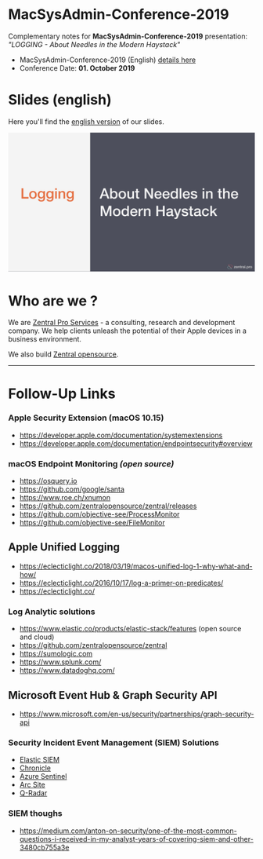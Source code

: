 # MacSysAdmin-Conference-2019

Complementary notes for **MacSysAdmin-Conference-2019** presentation: _"LOGGING - About Needles in the Modern Haystack"_

- MacSysAdmin-Conference-2019 (English) [details here](https://www.macsysadmin.se/program.html)
- Conference Date: **01. October 2019**

# Slides (english)

Here you'll find the [english version](./pdf/MacSysAdmin-Conference-2019.pdf) of our slides. 


![](./pdf/MacSysAdmin-Conference-2019_cover.jpg)

# Who are we ?

We are [Zentral Pro Services](https://www.zentral.pro/) - a consulting, research and development company.
We help clients unleash the potential of their Apple devices in a business environment.

We also build [Zentral opensource](https://github.com/zentralopensource/zentral/wiki).

---



# Follow-Up Links

### Apple Security Extension (macOS 10.15)

- https://developer.apple.com/documentation/systemextensions
- https://developer.apple.com/documentation/endpointsecurity#overview

### macOS Endpoint Monitoring *(open source)*
- https://osquery.io
- https://github.com/google/santa
- https://www.roe.ch/xnumon
- https://github.com/zentralopensource/zentral/releases
- https://github.com/objective-see/ProcessMonitor
- https://github.com/objective-see/FileMonitor


## Apple Unified Logging

- https://eclecticlight.co/2018/03/19/macos-unified-log-1-why-what-and-how/
- https://eclecticlight.co/2016/10/17/log-a-primer-on-predicates/
- https://eclecticlight.co/


###  Log Analytic solutions

- https://www.elastic.co/products/elastic-stack/features (open source and cloud)
- https://github.com/zentralopensource/zentral
- https://sumologic.com
- https://www.splunk.com/
- https://www.datadoghq.com/

## Microsoft Event Hub & Graph Security API

- https://www.microsoft.com/en-us/security/partnerships/graph-security-api

### Security Incident Event Management (SIEM) Solutions
- [Elastic SIEM](https://www.elastic.co/products/siem)
- [Chronicle](https://chronicle.security/)
- [Azure Sentinel](https://azure.microsoft.com/en-gb/blog/introducing-microsoft-azure-sentinel-intelligent-security-analytics-for-your-entire-enterprise/)
- [Arc Site](https://www.microfocus.com/en-us/products/siem-security-information-event-management/overview)
- [Q-Radar](https://www.ibm.com/marketplace/ibm-qradar-siem)

### SIEM thoughs

- https://medium.com/anton-on-security/one-of-the-most-common-questions-i-received-in-my-analyst-years-of-covering-siem-and-other-3480cb755a3e
